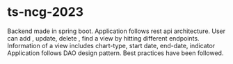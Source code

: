 # ts-ncg-2023
Backend made in spring boot.
Application follows rest api architecture.
User can add , update, delete , find a view by hitting different endpoints.
Information of a view includes chart-type, start date, end-date, indicator
Application follows DAO design pattern.
Best practices have been followed.
